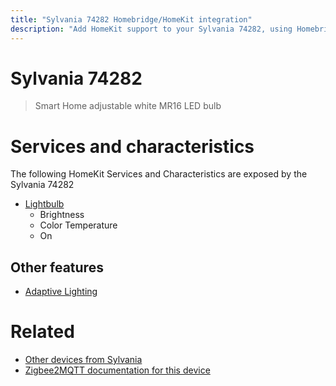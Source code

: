 ```yaml
---
title: "Sylvania 74282 Homebridge/HomeKit integration"
description: "Add HomeKit support to your Sylvania 74282, using Homebridge, Zigbee2MQTT and homebridge-z2m."
---
```

<!---
This file has been GENERATED using src/docgen/docgen.ts
DO NOT EDIT THIS FILE MANUALLY!
-->
# Sylvania 74282
> Smart Home adjustable white MR16 LED bulb


# Services and characteristics
The following HomeKit Services and Characteristics are exposed by
the Sylvania 74282

* [Lightbulb](../../light.md)
  * Brightness
  * Color Temperature
  * On

## Other features
* [Adaptive Lighting](../../light.md)

# Related
* [Other devices from Sylvania](../index.md#sylvania)
* [Zigbee2MQTT documentation for this device](https://www.zigbee2mqtt.io/devices/74282.html)